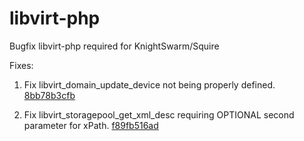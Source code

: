libvirt-php
===========

Bugfix libvirt-php required for KnightSwarm/Squire

Fixes:


1. Fix libvirt_domain_update_device not being properly defined. [8bb78b3cfb](https://github.com/KnightSwarm/libvirt-php/commit/8bb78b3cfb4d8f872f06001712202c9d63d4dd4a)

2. Fix libvirt_storagepool_get_xml_desc requiring OPTIONAL second parameter for xPath. [f89fb516ad](https://github.com/KnightSwarm/libvirt-php/commit/f89fb516ad7d75d113e26381f1bc8d48f5811158)

